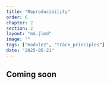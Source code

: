 ```yaml
---
title: "Reproducibility"
order: 6
chapter: 2
section: 2
layout: "md.jlmd"
image: ""
tags: ["module2", "track_principles"]
date: "2025-05-21"
---
```


## Coming soon